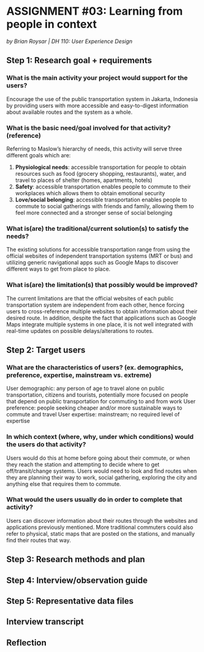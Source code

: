 # ASSIGNMENT #03: Learning from people in context
_by Brian Roysar | DH 110: User Experience Design_

## Step 1: Research goal + requirements

### **What is the main activity your project would support for the users?**

Encourage the use of the public transportation system in Jakarta, Indonesia by providing users with more accessible and easy-to-digest information about available routes and the system as a whole. 

### **What is the basic need/goal involved for that activity? (reference)**
Referring to Maslow’s hierarchy of needs, this activity will serve three different goals which are:

1. **Physiological needs**: accessible transportation for people to obtain resources such as food (grocery shopping, restaurants), water, and travel to places of shelter (homes, apartments, hotels)
2. **Safety**: accessible transportation enables people to commute to their workplaces which allows them to obtain emotional security
3. **Love/social belonging**: accessible transportation enables people to commute to social gatherings with friends and family, allowing them to feel more connected and a stronger sense of social belonging

### **What is(are) the traditional/current solution(s) to satisfy the needs?**
The existing solutions for accessible transportation range from using the official websites of independent transportation systems (MRT or bus) and utilizing generic navigational apps such as Google Maps to discover different ways to get from place to place. 

### **What is(are) the limitation(s) that possibly would be improved?**
The current limitations are that the official websites of each public transportation system are independent from each other, hence forcing users to cross-reference multiple websites to obtain information about their desired route. In addition, despite the fact that applications such as Google Maps integrate multiple systems in one place, it is not well integrated with real-time updates on possible delays/alterations to routes.


## Step 2: Target users

### **What are the characteristics of users? (ex. demographics, preference, expertise, mainstream vs. extreme)**

User demographic: any person of age to travel alone on public transportation, citizens and tourists, potentially more focused on people that depend on public transportation for commuting to and from work
User preference: people seeking cheaper and/or more sustainable ways to commute and travel
User expertise: mainstream; no required level of expertise


### **In which context (where, why, under which conditions) would the users do that activity?**
Users would do this at home before going about their commute, or when they reach the station and attempting to decide where to get off/transit/change systems. Users would need to look and find routes when they are planning their way to work, social gathering, exploring the city and anything else that requires them to commute.

### **What would the users usually do in order to complete that activity?** 
Users can discover information about their routes through the websites and applications previously mentioned. More traditional commuters could also refer to physical, static maps that are posted on the stations, and manually find their routes that way. 



## Step 3: Research methods and plan

## Step 4: Interview/observation guide

## Step 5: Representative data files

## Interview transcript

## Reflection
